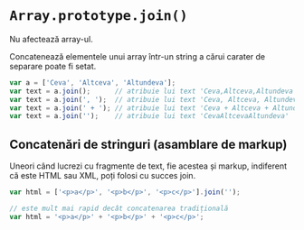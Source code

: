 # `Array.prototype.join()`

Nu afectează array-ul.

Concatenează elementele unui array într-un string a cărui carater de separare poate fi setat.

```javascript
var a = ['Ceva', 'Altceva', 'Altundeva'];
var text = a.join();      // atribuie lui text 'Ceva,Altceva,Altundeva'
var text = a.join(', ');  // atribuie lui text 'Ceva, Altceva, Altundeva'
var text = a.join(' + '); // atribuie lui text 'Ceva + Altceva + Altundeva'
var text = a.join('');    // atribuie lui text 'CevaAltcevaAltundeva'
```

## Concatenări de stringuri (asamblare de markup)

Uneori când lucrezi cu fragmente de text, fie acestea și markup, indiferent că este HTML sau XML, poți folosi cu succes join.

```javascript
var html = ['<p>a</p>', '<p>b</p>', '<p>c</p>'].join('');

// este mult mai rapid decât concatenarea tradițională
var html = '<p>a</p>' + '<p>b</p>' + '<p>c</p>';
```
